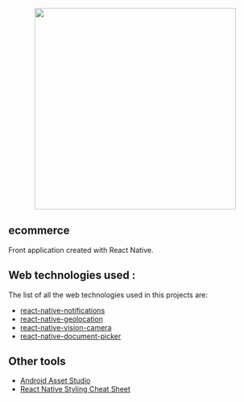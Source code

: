 <p align="center"><a href="https://reactnative.dev/docs/next/getting-started" target="_blank"><img src="https://cdn.buttercms.com/S6sfpy7OT3yBokvhGo09" width="400"></a></p>

## ecommerce

Front application created with React Native.

## Web technologies used :
The list of all the web technologies used in this projects are:

- [react-native-notifications](https://www.npmjs.com/package/react-native-notifications)
- [react-native-geolocation](https://github.com/michalchudziak/react-native-geolocation)
- [react-native-vision-camera](https://github.com/mrousavy/react-native-vision-camera)
- [react-native-document-picker](https://github.com/rnmods/react-native-document-picker/blob/master/example/App.tsx)

## Other tools

- [Android Asset Studio](http://romannurik.github.io/AndroidAssetStudio/index.html)
- [React Native Styling Cheat Sheet](https://github.com/vhpoet/react-native-styling-cheat-sheet)